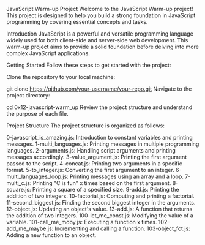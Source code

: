JavaScript Warm-up Project
Welcome to the JavaScript Warm-up project! This project is designed to help you build a strong foundation in JavaScript programming by covering essential concepts and tasks.

Introduction
JavaScript is a powerful and versatile programming language widely used for both client-side and server-side web development. This warm-up project aims to provide a solid foundation before delving into more complex JavaScript applications.

Getting Started
Follow these steps to get started with the project:

Clone the repository to your local machine:

git clone https://github.com/your-username/your-repo.git
Navigate to the project directory:

cd 0x12-javascript-warm_up
Review the project structure and understand the purpose of each file.

Project Structure
The project structure is organized as follows:

0-javascript_is_amazing.js: Introduction to constant variables and printing messages.
1-multi_languages.js: Printing messages in multiple programming languages.
2-arguments.js: Handling script arguments and printing messages accordingly.
3-value_argument.js: Printing the first argument passed to the script.
4-concat.js: Printing two arguments in a specific format.
5-to_integer.js: Converting the first argument to an integer.
6-multi_languages_loop.js: Printing messages using an array and a loop.
7-multi_c.js: Printing "C is fun" x times based on the first argument.
8-square.js: Printing a square of a specified size.
9-add.js: Printing the addition of two integers.
10-factorial.js: Computing and printing a factorial.
11-second_biggest.js: Finding the second biggest integer in the arguments.
12-object.js: Updating an object's value.
13-add.js: A function that returns the addition of two integers.
100-let_me_const.js: Modifying the value of a variable.
101-call_me_moby.js: Executing a function x times.
102-add_me_maybe.js: Incrementing and calling a function.
103-object_fct.js: Adding a new function to an object.
